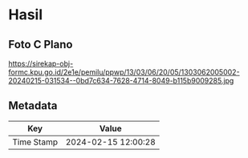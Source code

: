 # Hasil

## Foto C Plano

https://sirekap-obj-formc.kpu.go.id/2e1e/pemilu/ppwp/13/03/06/20/05/1303062005002-20240215-031534--0bd7c634-7628-4714-8049-b115b9009285.jpg


## Metadata

| Key        | Value               |
| ---------- | ------------------- |
| Time Stamp | 2024-02-15 12:00:28 |




